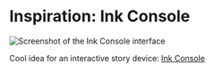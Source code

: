 # Inspiration: Ink Console

![Screenshot of the Ink Console interface](https://grant-uploader.s3.amazonaws.com/2025-02-18-19-01-46-2000.jpg)

Cool idea for an interactive story device: [Ink Console](https://www.crowdsupply.com/ink-console/ink-console)